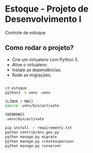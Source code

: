 
# Estoque - Projeto de Desenvolvimento I

Controle de estoque


## Como rodar o projeto?

* Crie um virtualenv com Python 3.
* Ative o virtualenv.
* Instale as dependências.
* Rode as migrações.

```bash

cd estoque
python3 -m venv .venv

(LINUX / MAC)
source .venv/bin/activate

(WINDOWS)
.venv/bin/activate

pip install -r requirements.txt
python contrib/env_gen.py
python manage.py migrate
python manage.py createsuperuser
python manage.py runserver
```


 
 
 
